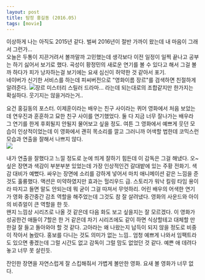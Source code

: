 ```yaml
---
layout: post
title: 탐정 홍길동 (2016.05)
tags: [movie]
---
```

이상하게 나는 아직도 2015년 같다. 벌써 2016년이 절반 가까이 왔는데 내 마음이 그래서 그런가...      
오늘은 두통이 지끈거려서 볼까말까 고민했는데 생각보다 이전 일정이 일찍 끝나고 공부는 하기 싫어서 보기로 했다. 곡성이 황정민의 새로운 연기를 볼 수 있다고 해서 그걸 볼까 하다가 피가 낭자하는걸 보기에는 요새 심신이 허약한 것 같아서 포기.        
네이버가 신기한 서비스를 하는데 피씨버전으로 "영화이름 장르"를 검색하면 친절하게 알려준다. 
![장르](https://lh3.googleusercontent.com/-ysc3D6Woy3E/VzbZrE0BPPI/AAAAAAAAAsI/fg5gywdJgmcH2XdsrAkijfwLWk8jp0O0gCHM/s1280/upload_-1)
미스터리 스릴러 드라마... 라는데 되는대로의 조합같지만 한가지는 확실하다. 웃기지는 않을거라는거..          

요건 홍길동의 포스터. 이제훈이라는 배우는 친구 사이라는 퀴어 영화에서 처음 보았는데 연우진과 훈훈하고 묘한 친구 사이를 연기했었다. 둘 다 지금 너무 잘나가는 배우라 그 연기를 한게 후회될지 안될지 물어보고 싶을 정도. 여튼 그 영화에서 예쁘게 웃던 모습이 인상적이었는데 이 영화에서 괜히 목소리를 깔고 그러니까 어색할 법한데 코믹스런 모습과 연출을 잘해서 나쁘지 않다.     
![](https://lh3.googleusercontent.com/-qXpRZyK0Kl0/VzbYv_rGFlI/AAAAAAAAAsA/cVD6Fsaf9f4D4ypy6eaJ4uUOnUya7LFIgCHM/s1280/upload_-1)

내가 연출을 잘했다고 느낄 정도로 눈에 띄게 잘하기 힘든데 이 감독은 그걸 해냈다. 오~ 싶은 장면과 색감이 부분부분 있었는데 가장 인상적인건 갈대밭에 있는 주황 전화기. 색감 대비가 예뻤다. 싸우는 장면에 소리를 강하게 넣어서 마치 애니메이션 같은 느낌을 준 것도 훌륭했다. 액션은 미약하였지만 효과는 헐리우드 급. 스토리가 워낙 킬링 타임 용이라 따지고 들면 말도 안되는데 뭐 굳이 그걸 따져서 무엇하리. 어린 배우의 어색한 연기가 영화 중간중간 감초 역할을 해주었는데 그것도 참 잘 살려냈다. 영화의 사운드와 아이의 비쥬얼이 큰 역할을 한 듯.         
왠지 느낌상 시리즈로 나올 것 같은데 다음 화도 보고 싶을지는 잘 모르겠다. 이 영화가 성공한건 애들이 7할은 한 거 같은데 차기 시리즈에도 같이 하면 식상할테고 대체할 만한걸 잘 들고 돌아와야 할 것 같다. 고아라는 왜 나왔는지 납득이 되지 않을 정도로 비중이 작아서 놀랐다. 홍보를 다니는 것도 의미가 없는 느낌.. 엄청 예쁘게 나와서 임팩트라도 있으면 좋겠는데 그럴 시간도 없고 감독이 그럴 맘도 없었던 것 같다. 예쁜 애 데려다 놓고 너무 못 살린듯.            

잔인한 장면을 자연스럽게 잘 스킵해줘서 가볍게 볼만한 영화. 요새 볼 영화가 너무 없다. 